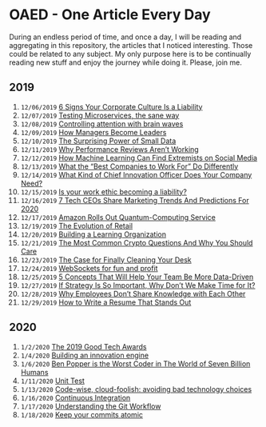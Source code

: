 # OAED - One Article Every Day  

During an endless period of time, and once a day, I will be reading and aggregating in this repository, the articles that I noticed interesting. Those could be related to any subject. My only purpose here is to be continually reading new stuff and enjoy the journey while doing it. Please, join me.

## 2019

1. `12/06/2019` [6 Signs Your Corporate Culture Is a Liability](2019/6_Signs_Your_Corporate_Culture_Is_a_Liability.md)
1. `12/07/2019` [Testing Microservices, the sane way](2019/Testing_Microservices_the_sane_way.md)
1. `12/08/2019` [Controlling attention with brain waves](2019/Controlling_attention_with_brain_waves.md)
1. `12/09/2019` [How Managers Become Leaders](2019/How_Managers_Become_Leaders.md)
1. `12/10/2019` [The Surprising Power of Small Data](2019/The_Surprising_Power_of_Small_Data.md)
1. `12/11/2019` [Why Performance Reviews Aren’t Working](2019/Why_Performance_Reviews_Arent_Working.md)
1. `12/12/2019` [How Machine Learning Can Find Extremists on Social Media](2019/How_Machine_Learning_Can_Find_Extremists_on_Social_Media.md)
1. `12/13/2019` [What the “Best Companies to Work For” Do Differently](2019/What_the_Best_Companies_to_Work_For_Do_Differently.md)
1. `12/14/2019` [What Kind of Chief Innovation Officer Does Your Company Need?](2019/What_Kind_of_Chief_Innovation_Officer_Does_Your_Company_Need.md)
1. `12/15/2019` [Is your work ethic becoming a liability?](2019/Is_your_work_ethic_becoming_a_liability.md)
1. `12/16/2019` [7 Tech CEOs Share Marketing Trends And Predictions For 2020](2019/7_Tech_CEOs_Share_Marketing_Trends_And_Predictions_For_2020.md)
1. `12/17/2019` [Amazon Rolls Out Quantum-Computing Service](2019/Amazon_Rolls_Out_Quantum_Computing_Service.md)
1. `12/19/2019` [The Evolution of Retail](2019/The_Evolution_of_Retail.md)
1. `12/20/2019` [Building a Learning Organization](2019/Building_a_Learning_Organization.md)
1. `12/21/2019` [The Most Common Crypto Questions And Why You Should Care](2019/The_Most_Common_Crypto_Questions_And_Why_You_Should_Care.md)
1. `12/23/2019` [The Case for Finally Cleaning Your Desk](2019/The_Case_for_Finally_Cleaning_Your_Desk.md)
1. `12/24/2019` [WebSockets for fun and profit](2019/WebSockets_for_fun_and_profit.md)
1. `12/25/2019` [5 Concepts That Will Help Your Team Be More Data-Driven](2019/5_Concepts_That_Will_Help_Your_Team_Be_More_Data-Driven.md)
1. `12/27/2019` [If Strategy Is So Important, Why Don’t We Make Time for It?](2019/If_Strategy_Is_So_Important_Why_Don’t_We_Make_Time_for_It.md)
1. `12/28/2019` [Why Employees Don’t Share Knowledge with Each Other](2019/Why_Employees_Don’t_Share_Knowledge_with_Each_Other.md)
1. `12/29/2019` [How to Write a Resume That Stands Out](2019/How_to_Write_a_Resume_That_Stands_Out.md)

## 2020 

1. `1/2/2020` [The 2019 Good Tech Awards](2020/The_2019_Good_Tech_Awards.md)
1. `1/4/2020` [Building an innovation engine](2020/Building_an_innovation_engine.md)
1. `1/6/2020` [Ben Popper is the Worst Coder in The World of Seven Billion Humans](2020/Ben_Popper_is_the_Worst_Coder_in_The_World_of_Seven_Billion_Humans.md)
1. `1/11/2020` [Unit Test](2020/Unit_Test.md)
1. `1/13/2020` [Code-wise, cloud-foolish: avoiding bad technology choices](2020/Code-wise,_cloud-foolish:_avoiding_bad_technology_choices.md)
1. `1/16/2020` [Continuous Integration](2020/Continuous_Integration.md)
1. `1/17/2020` [Understanding the Git Workflow](2020/Understanding_the_Git_Workflow.md)
1. `1/18/2020` [Keep your commits atomic](2020/Keep_your_commits_atomic.md)
